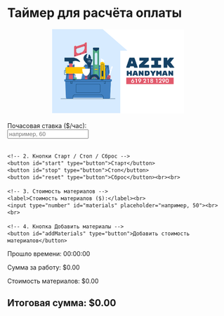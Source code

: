 <!DOCTYPE html>
<html lang="ru">
<head>
  <meta charset="UTF-8">
  <title>Таймер для расчёта оплаты</title>
</head>
<body>
  <h1>Таймер для расчёта оплаты</h1>
  
  <img src="myphoto.jpg" alt="Моя фотография" style="max-width: 300px; height: auto; display: block; margin: 20px auto;">

  <form>
    <!-- 1. Почасовая ставка -->
    <label>Почасовая ставка ($/час):</label><br>
    <input type="number" id="rate" placeholder="например, 60"><br><br>

    <!-- 2. Кнопки Старт / Стоп / Сброс -->
    <button id="start" type="button">Старт</button>
    <button id="stop" type="button">Стоп</button>
    <button id="reset" type="button">Сброс</button><br><br>

    <!-- 3. Стоимость материалов -->
    <label>Стоимость материалов ($):</label><br>
    <input type="number" id="materials" placeholder="например, 50"><br><br>

    <!-- 4. Кнопка Добавить материалы -->
    <button id="addMaterials" type="button">Добавить стоимость материалов</button>
  </form>

  <p>Прошло времени: <span id="time">00:00:00</span></p>
  <p>Сумма за работу: $<span id="amount">0.00</span></p>
  <p>Стоимость материалов: $<span id="materialCost">0.00</span></p>
  <h2>Итоговая сумма: $<span id="total">0.00</span></h2>

<style>
  /* ... (твои существующие стили) ... */

  /* Добавляем плавную анимацию для цифр */
  span, p, h2 {
    transition: all 0.4s ease-in-out;
  }
</style>

  <script src="script.js"></script>
</body>
</html>